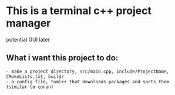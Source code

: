 # This is a terminal c++ project manager 

potential GUI later

## What i want this project to do:
    - make a project directory, src/main.cpp, include/ProjectName, CMakeLists.txt, build/
    - a config file, toml++ that downloads packages and sorts them (similar to conan)
